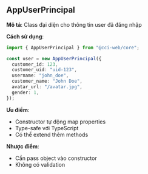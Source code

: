 ## AppUserPrincipal

**Mô tả**: Class đại diện cho thông tin user đã đăng nhập

**Cách sử dụng**:

```typescript
import { AppUserPrincipal } from "@cci-web/core";

const user = new AppUserPrincipal({
  customer_id: 123,
  customer_uid: "uid-123",
  username: "john_doe",
  customer_name: "John Doe",
  avatar_url: "/avatar.jpg",
  gender: 1,
});
```

**Ưu điểm**:

- Constructor tự động map properties
- Type-safe với TypeScript
- Có thể extend thêm methods

**Nhược điểm**:

- Cần pass object vào constructor
- Không có validation
